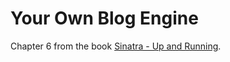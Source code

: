 # Your Own Blog Engine

Chapter 6 from the book [Sinatra - Up and Running](http://oreilly.com/catalog/0636920019664/).
